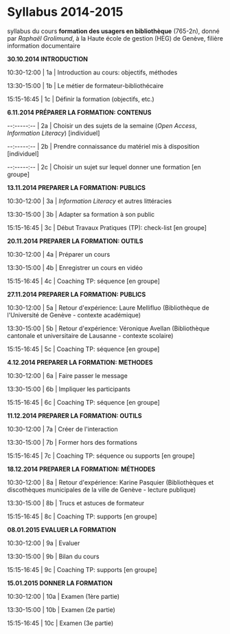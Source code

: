 # Syllabus 2014-2015

syllabus du cours **formation des usagers en bibliothèque** (765-2n), donné par *Raphaël Grolimund*, à la Haute école de gestion (HEG) de Genève, filière information documentaire


**30.10.2014 INTRODUCTION**

10:30-12:00 | 1a | Introduction au cours: objectifs, méthodes

13:30-15:00 | 1b | Le métier de formateur-bibliothécaire

15:15-16:45 | 1c | Définir la formation (objectifs, etc.)


**6.11.2014 PRÉPARER LA FORMATION: CONTENUS**

--:-----:-- | 2a | Choisir un des sujets de la semaine (*Open Access*, *Information Literacy*) [individuel]

--:-----:-- | 2b | Prendre connaissance du matériel mis à disposition [individuel]

--:-----:-- | 2c | Choisir un sujet sur lequel donner une formation [en groupe]


**13.11.2014 PREPARER LA FORMATION: PUBLICS**

10:30-12:00 | 3a | *Information Literacy* et autres littéracies

13:30-15:00 | 3b | Adapter sa formation à son public

15:15-16:45 | 3c | Début Travaux Pratiques (TP): check-list [en groupe]


**20.11.2014 PREPARER LA FORMATION: OUTILS**

10:30-12:00 | 4a | Préparer un cours

13:30-15:00 | 4b | Enregistrer un cours en vidéo

15:15-16:45 | 4c | Coaching TP: séquence [en groupe]


**27.11.2014 PREPARER LA FORMATION: PUBLICS**

10:30-12:00 | 5a | Retour d'expérience: Laure Mellifluo (Bibliothèque de l'Université de Genève - contexte académique)

13:30-15:00 | 5b | Retour d'expérience: Véronique Avellan (Bibliothèque cantonale et universitaire de Lausanne - contexte scolaire)

15:15-16:45 | 5c | Coaching TP: séquence [en groupe]


**4.12.2014 PREPARER LA FORMATION: METHODES**

10:30-12:00 | 6a | Faire passer le message

13:30-15:00 | 6b | Impliquer les participants

15:15-16:45 | 6c | Coaching TP: séquence [en groupe]


**11.12.2014 PREPARER LA FORMATION: OUTILS**

10:30-12:00 | 7a | Créer de l'interaction

13:30-15:00 | 7b | Former hors des formations

15:15-16:45 | 7c | Coaching TP: séquence ou supports [en groupe]


**18.12.2014 PREPARER LA FORMATION: MÉTHODES**

10:30-12:00 | 8a | Retour d'expérience: Karine Pasquier (Bibliothèques et discothèques municipales de la ville de Genève - lecture publique)

13:30-15:00 | 8b | Trucs et astuces de formateur

15:15-16:45 | 8c | Coaching TP: supports [en groupe]


**08.01.2015 EVALUER LA FORMATION**

10:30-12:00 | 9a | Evaluer

13:30-15:00 | 9b | Bilan du cours

15:15-16:45 | 9c | Coaching TP: supports [en groupe]


**15.01.2015 DONNER LA FORMATION**

10:30-12:00 | 10a | Examen (1ère partie)

13:30-15:00 | 10b | Examen (2e partie)

15:15-16:45 | 10c | Examen (3e partie)
